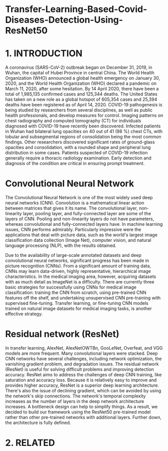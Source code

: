 # Transfer-Learning-Based-Covid-Diseases-Detection-Using-ResNet50

# 1. INTRODUCTION
A coronavirus (SARS-CoV-2) outbreak began on December 31, 2019, in Wuhan, the capital of Hubei Province in central China. The World Health Organization (WHO) announced a global health emergency on January 30, 2020, and the World Health Organization (WHO) declared a pandemic on March 11, 2020, after some hesitation. By 14 April 2020, there have been a total of 1,985,135 confirmed cases and 125,344 deaths. The United States has taken on a new role as a global hotspot of 605,354 cases and 25,394 deaths have been registered as of April 14, 2020. COVID-19 pathogenesis is being studied by researchers from several disciplines, as well as public health professionals, and develop measures for control. Imaging patterns on chest radiography and computed tomography (CT) for individuals diagnosed with COVID-19 have recently been discovered. Infected patients in Wuhan had bilateral lung opacities on 40 out of 41 (98 %) chest CTs, with lobular and subsegmental regions of consolidation being the most common findings. Other researchers discovered significant rates of ground-glass opacities and consolidation, with a rounded shape and peripheral lung distribution in some cases. Patients suspected of COVID-19 infection generally require a thoracic radiology examination. Early detection and diagnosis of the condition are critical in ensuring prompt treatment.

# Convolutional Neural Network
The Convolutional Neural Network is one of the most widely used deep neural networks (CNN). Convolution is a mathematical linear action between matrices that gives it its name. The convolutional layer, non-linearity layer, pooling layer, and fully-connected layer are some of the layers of CNN. Pooling and non-linearity layers do not have parameters, whereas convolutional and fully-connected layers have. In machine learning issues, CNN performs admirably. Particularly impressive were the applications that deal with picture data, such as the world's largest image classification data collection (Image Net), computer vision, and natural language processing (NLP), with the results obtained.

Due to the availability of large-scale annotated datasets and deep convolutional neural networks, significant progress has been made in picture recognition (CNNs). From a significant amount of training data, CNNs may learn data-driven, highly representative, hierarchical image characteristics. In the medical imaging area, however, acquiring datasets with as much detail as ImageNet is a difficulty. There are currently three basic strategies for successfully using CNNs for medical image classification: training the CNN from scratch, using pre-trained CNN features off the shelf, and undertaking unsupervised CNN pre-training with supervised fine-tuning. Transfer learning, or fine-tuning CNN models trained on natural image datasets for medical imaging tasks, is another effective strategy.

# Residual network (ResNet)
In transfer learning, AlexNet, AlexNetOWTBn, GooLeNet, Overfeat, and VGG models are more frequent. Many convolutional layers were stacked. Deep CNN networks have several challenges, including network optimization, the vanishing gradient problem, and degradation issues. The residual network (ResNet) is useful for solving difficult problems and improving detection accuracy. ResNet aims to address the challenges of deep CNN training, like saturation and accuracy loss. Because it is relatively easy to improve and provides higher accuracy, ResNet is a superior deep learning architecture. There's also the issue of declining gradient, which can be avoided by using the network's skip connections. The network's temporal complexity increases as the number of layers in the deep network architecture increases. A bottleneck design can help to simplify things. As a result, we decided to build our framework using the ResNet50 pre-trained model rather than other pre-trained networks with additional layers. Further down, the architecture is fully defined.


# 2. RELATED

